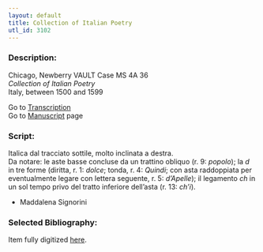 ```yaml
---
layout: default
title: Collection of Italian Poetry
utl_id: 3102
---
```


###  Description:

Chicago, Newberry VAULT Case MS 4A 36<br>
_Collection of Italian Poetry_<br>
Italy, between 1500 and 1599

Go to [Transcription](https://centerfordigitalhumanities.github.io/Newberry-Italian-paleography/transcription/043)<br>
Go to [Manuscript](https://centerfordigitalhumanities.github.io/Newberry-Italian-paleography/www/record.html?id=043) page 

###  Script:

Italica dal tracciato sottile, molto inclinata a destra.<br>
Da notare: le aste basse concluse da un trattino obliquo (r. 9: _popolo_); la _d_ in tre forme (diritta, r. 1: _dolce_; tonda, r. 4: _Quindi_; con asta raddoppiata per eventualmente legare con lettera seguente, r. 5: _d’Apelle_); il legamento _ch_ in un sol tempo privo del tratto inferiore dell’asta (r. 13: _ch’i_).<br>
- Maddalena Signorini

###  Selected Bibliography:

Item fully digitized [here](http://digcoll.newberry.org/#/item/nby_dig-21475).

